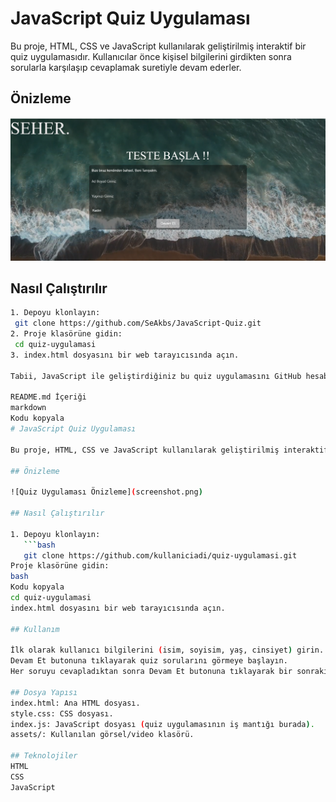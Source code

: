# JavaScript Quiz Uygulaması

Bu proje, HTML, CSS ve JavaScript kullanılarak geliştirilmiş interaktif bir quiz uygulamasıdır. Kullanıcılar önce kişisel bilgilerini girdikten sonra sorularla karşılaşıp cevaplamak suretiyle devam ederler.

## Önizleme

![Quiz Uygulaması Önizleme](screenshot.png)

## Nasıl Çalıştırılır
```bash
1. Depoyu klonlayın:
 git clone https://github.com/SeAkbs/JavaScript-Quiz.git
2. Proje klasörüne gidin: 
 cd quiz-uygulamasi
3. index.html dosyasını bir web tarayıcısında açın.

Tabii, JavaScript ile geliştirdiğiniz bu quiz uygulamasını GitHub hesabınıza eklemek için bir README.md dosyası hazırlayabiliriz. Bu dosya, projenizin amacını, nasıl kullanılacağını, hangi teknolojilerin kullanıldığını ve katkıda bulunma süreci gibi önemli bilgileri içermelidir. İşte örnek bir README.md dosyası:

README.md İçeriği
markdown
Kodu kopyala
# JavaScript Quiz Uygulaması

Bu proje, HTML, CSS ve JavaScript kullanılarak geliştirilmiş interaktif bir quiz uygulamasıdır. Kullanıcılar önce kişisel bilgilerini girdikten sonra sorularla karşılaşıp cevaplamak suretiyle devam ederler.

## Önizleme

![Quiz Uygulaması Önizleme](screenshot.png)

## Nasıl Çalıştırılır

1. Depoyu klonlayın:
   ```bash
   git clone https://github.com/kullaniciadi/quiz-uygulamasi.git
Proje klasörüne gidin:
bash
Kodu kopyala
cd quiz-uygulamasi
index.html dosyasını bir web tarayıcısında açın.

## Kullanım

İlk olarak kullanıcı bilgilerini (isim, soyisim, yaş, cinsiyet) girin.
Devam Et butonuna tıklayarak quiz sorularını görmeye başlayın.
Her soruyu cevapladıktan sonra Devam Et butonuna tıklayarak bir sonraki soruya geçin.

## Dosya Yapısı
index.html: Ana HTML dosyası.
style.css: CSS dosyası.
index.js: JavaScript dosyası (quiz uygulamasının iş mantığı burada).
assets/: Kullanılan görsel/video klasörü.

## Teknolojiler
HTML
CSS
JavaScript
